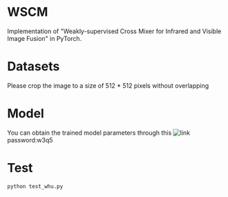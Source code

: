 # WSCM
Implementation of "Weakly-supervised Cross Mixer for Infrared and Visible Image Fusion" in PyTorch.

# Datasets
Please crop the image to a size of 512 * 512 pixels without overlapping

# Model
You can obtain the trained model parameters through this ![link](https://pan.baidu.com/s/1ocYFQJCMPPO8TwzZ7rvpqA) password:w3q5

# Test
```python
python test_whu.py
```


